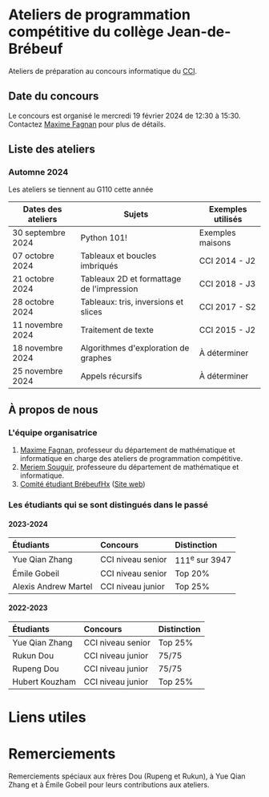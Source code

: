 # Ateliers de programmation compétitive du collège Jean-de-Brébeuf
 Ateliers de préparation au concours informatique du [CCI](https://cemc.uwaterloo.ca/fr/contests/ccc).

## Date du concours

Le concours est organisé le mercredi 19 février 2024 de 12:30 à 15:30. Contactez [Maxime Fagnan](mailto:maxime.fagnan@brebeuf.qc.ca) pour plus de détails. 

## Liste des ateliers

### Automne 2024

Les ateliers se tiennent au G110 cette année

| Dates des ateliers | Sujets   | Exemples utilisés   |
|  ---               |  ---     |       ---             |
| 30 septembre 2024| Python 101!                                       | Exemples maisons |
| 07 octobre 2024  | Tableaux et boucles imbriqués                     | CCI 2014 - J2 |
| 21 octobre 2024  | Tableaux 2D et formattage de l'impression         | CCI 2018 - J3 |
| 28 octobre 2024  | Tableaux: tris, inversions et slices              | CCI 2017 - S2 |
| 11 novembre 2024 | Traitement de texte                               | CCI 2015 - J2 |
| 18 novembre 2024 | Algorithmes d'exploration de graphes              | À déterminer  |
| 25 novembre 2024 | Appels récursifs                                  | À déterminer  |


## À propos de nous

### L'équipe organisatrice
1. [Maxime Fagnan](mailto:maxime.fagnan@brebeuf.qc.ca), professeur du département de mathématique et informatique en charge des ateliers de programmation compétitive.
2. [Meriem Souguir](mailto:meriem.souguir@brebeuf.qc.ca), professeure du département de mathématique et informatique.
3. [Comité étudiant BrébeufHx](mailto:support@brebeufhackathon.com) ([Site web](https://www.brebeufhackathon.com/)) 

### Les étudiants qui se sont distingués dans le passé

#### 2023-2024
| Étudiants           | Concours            | Distinction     |
| :------------------ | :------------------ | :-------------- |
| Yue Qian Zhang      | CCI niveau senior   | $111^\text{e}$ sur 3947|
| Émile Gobeil        | CCI niveau senior   | Top 20%         |
| Alexis Andrew Martel| CCI niveau junior   | Top 25%         |


#### 2022-2023
| Étudiants           | Concours            | Distinction     |
| :------------------ | :------------------ | :-------------- |
| Yue Qian Zhang      | CCI niveau senior   | Top 25%         |
| Rukun Dou           | CCI niveau junior   | 75/75           |
| Rupeng Dou          | CCI niveau junior   | 75/75           |
| Hubert Kouzham      | CCI niveau junior   | Top 25%         |

# Liens utiles
[Concours passés du CCI]: https://cemc.uwaterloo.ca/contests/ccc-cco-f.html
[Concours passés du USACO]: http://www.usaco.org/index.php?page=contests

# Remerciements

Remerciements spéciaux aux frères Dou (Rupeng et Rukun), à Yue Qian Zhang et à Émile Gobeil pour leurs contributions aux ateliers.